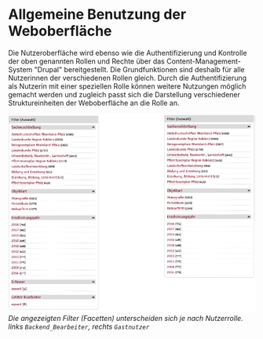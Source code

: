 # Allgemeine Benutzung der Weboberfläche

Die Nutzeroberfläche wird ebenso wie die Authentifizierung und Kontrolle der oben genannten Rollen und Rechte über das Content-Management-System "Drupal" bereitgestellt. Die Grundfunktionen sind deshalb für alle Nutzerinnen der verschiedenen Rollen gleich. Durch die Authentifizierung als Nutzerin mit einer speziellen Rolle können weitere Nutzungen möglich gemacht werden und zugleich passt sich die Darstellung verschiedener Struktureinheiten der Weboberfläche an die Rolle an.

![Facetten nach Rollen](images/Facetten_nach_Rollen.png)
*Die angezeigten Filter (Facetten) unterscheiden sich je nach Nutzerrolle. links `Backend_Bearbeiter`, rechts `Gastnutzer`*
